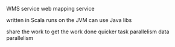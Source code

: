 WMS service
web mapping service

written in Scala
runs on the JVM can use Java libs

share the work to get the work done quicker
task parallelism
data parallelism
